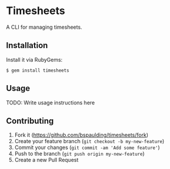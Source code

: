 # Timesheets

A CLI for managing timesheets.

## Installation

Install it via RubyGems:

    $ gem install timesheets

## Usage

TODO: Write usage instructions here

## Contributing

1. Fork it (https://github.com/bspaulding/timesheets/fork)
2. Create your feature branch (`git checkout -b my-new-feature`)
3. Commit your changes (`git commit -am 'Add some feature'`)
4. Push to the branch (`git push origin my-new-feature`)
5. Create a new Pull Request

